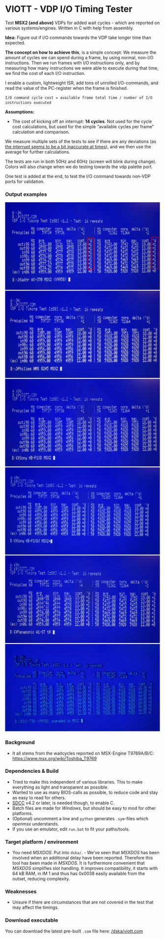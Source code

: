 # VIOTT - VDP I/O Timing Tester
Test **MSX2 (and above)** VDPs for added wait cycles - which are reported on various systems/engines. Written in C with help from assembly.

**Idea:** Figure out if I/O commands towards the VDP take longer time than expected.

**The concept on how to achieve this**, is a simple concept: We measure the amount of cycles we can spend during a frame, by using normal, non-I/O instructions. Then we run frames with I/O instructions only, and by measuring how many instructions we were able to execute during that time, we find the cost of each I/O instruction.

I enable a custom, lightweight ISR, add tons of unrolled I/O-commands, and read the value of the PC-register when the frame is finished.

    I/O command cycle cost = available frame total time / number of I/O instructions executed

**Assumptions:**
* The cost of kicking off an interrupt: **14 cycles**. Not used for the cycle cost calculations, but used for the simple "available cycles per frame" calculation and comparison.

We measure multiple sets of the tests to see if there are any deviations (as [the interrupt seems to be a bit inaccurate at times](https://www.msx.org/forum/msx-talk/hardware/msx-engine-t9769b-does-it-really-add-2-wait-cycles#comment-470398)), and we then use the average for further calculations.

The tests are run in both 50Hz and 60Hz (screen will blink during change). Colors will also change when we do testing towards the vdp palette port.

One test is added at the end, to test the I/O command towards non-VDP ports for validation.

### Output examples ###

<img src="https://raw.githubusercontent.com/bengalack/viott/refs/heads/main/img/AX-370_2.JPEG" />
<img src="https://raw.githubusercontent.com/bengalack/viott/refs/heads/main/img/NMS-8245.JPEG" />
<img src="https://raw.githubusercontent.com/bengalack/viott/refs/heads/main/img/HB-F1XD_2.JPEG" />
<img src="https://raw.githubusercontent.com/bengalack/viott/refs/heads/main/img/HB-F1XDJ.JPEG" />
<img src="https://raw.githubusercontent.com/bengalack/viott/refs/heads/main/img/A1-ST_2.JPEG" />
<img src="https://raw.githubusercontent.com/bengalack/viott/refs/heads/main/img/svi-738_2.JPEG" />

### Background ###
* It all stems from the waitcycles reported on MSX-Engine T9769A/B/C: https://www.msx.org/wiki/Toshiba_T9769 

### Dependencies & Build ##
* Tried to make this independent of various libraries. This to make everything as light and transparent as possible.
* Wanted to use as many BIOS-calls as possible, to reduce code and stay as easy to read for others.
* [SDCC](https://sdcc.sourceforge.net/) v4.2 or later, is needed though, to enable C.
* Batch files are made for *Windows*, but should be easy to mod for other platforms. 
* (Optional) uncomment a line and `python` generates `.sym`-files which *openmsx* understands.
* If you use an emulator, edit `run.bat` to fit your paths/tools.

### Target platform / environment ###
* You need *MSXDOS*. Put into `dska/`. - We've seen that *MSXDOS* has been involved when an additional delay have been reported. Therefore this tool has been made in *MSXDOS*. It is furthermore convenient that *MSXDOS* simplifies slot handling. It improves compatibility, it starts with 64 kB RAM, in IM 1 and thus has 0x0038 easily available from the outset, reducing complexity.

### Weaknesses ###
* Unsure if there are circumstances that are not covered in the test that may affect the timings.

### Download executable ###
You can download the latest pre-built `.com` file here: [/dska/viott.com](https://github.com/bengalack/viott/raw/refs/heads/main/dska/viott.com)
